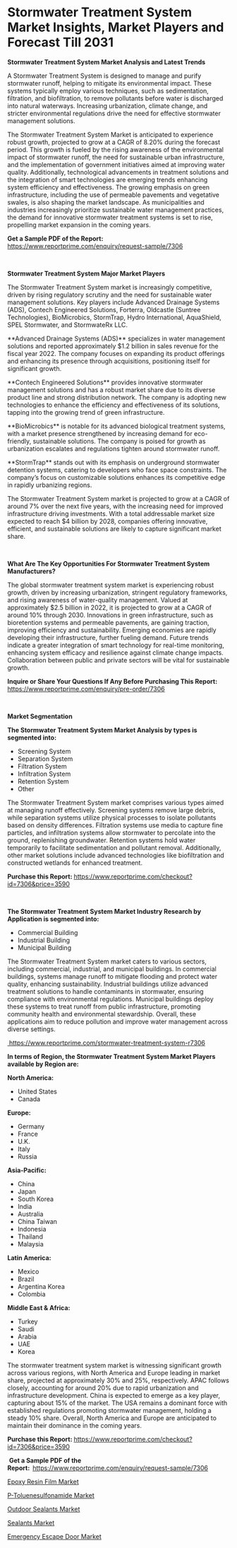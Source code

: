 <p><h1>Stormwater Treatment System Market Insights, Market Players and Forecast Till 2031</h1></p><p><strong>Stormwater Treatment System Market Analysis and Latest Trends</strong></p>
<p><p>A Stormwater Treatment System is designed to manage and purify stormwater runoff, helping to mitigate its environmental impact. These systems typically employ various techniques, such as sedimentation, filtration, and biofiltration, to remove pollutants before water is discharged into natural waterways. Increasing urbanization, climate change, and stricter environmental regulations drive the need for effective stormwater management solutions.</p><p>The Stormwater Treatment System Market is anticipated to experience robust growth, projected to grow at a CAGR of 8.20% during the forecast period. This growth is fueled by the rising awareness of the environmental impact of stormwater runoff, the need for sustainable urban infrastructure, and the implementation of government initiatives aimed at improving water quality. Additionally, technological advancements in treatment solutions and the integration of smart technologies are emerging trends enhancing system efficiency and effectiveness. The growing emphasis on green infrastructure, including the use of permeable pavements and vegetative swales, is also shaping the market landscape. As municipalities and industries increasingly prioritize sustainable water management practices, the demand for innovative stormwater treatment systems is set to rise, propelling market expansion in the coming years.</p></p>
<p><strong>Get a Sample PDF of the Report:&nbsp;</strong> <a href="https://www.reportprime.com/enquiry/request-sample/7306">https://www.reportprime.com/enquiry/request-sample/7306</a></p>
<p>&nbsp;</p>
<p><strong>Stormwater Treatment System Major Market Players</strong></p>
<p><p>The Stormwater Treatment System market is increasingly competitive, driven by rising regulatory scrutiny and the need for sustainable water management solutions. Key players include Advanced Drainage Systems (ADS), Contech Engineered Solutions, Forterra, Oldcastle (Suntree Technologies), BioMicrobics, StormTrap, Hydro International, AquaShield, SPEL Stormwater, and StormwateRx LLC.</p><p>**Advanced Drainage Systems (ADS)** specializes in water management solutions and reported approximately $1.2 billion in sales revenue for the fiscal year 2022. The company focuses on expanding its product offerings and enhancing its presence through acquisitions, positioning itself for significant growth.</p><p>**Contech Engineered Solutions** provides innovative stormwater management solutions and has a robust market share due to its diverse product line and strong distribution network. The company is adopting new technologies to enhance the efficiency and effectiveness of its solutions, tapping into the growing trend of green infrastructure.</p><p>**BioMicrobics** is notable for its advanced biological treatment systems, with a market presence strengthened by increasing demand for eco-friendly, sustainable solutions. The company is poised for growth as urbanization escalates and regulations tighten around stormwater runoff.</p><p>**StormTrap** stands out with its emphasis on underground stormwater detention systems, catering to developers who face space constraints. The company’s focus on customizable solutions enhances its competitive edge in rapidly urbanizing regions.</p><p>The Stormwater Treatment System market is projected to grow at a CAGR of around 7% over the next five years, with the increasing need for improved infrastructure driving investments. With a total addressable market size expected to reach $4 billion by 2028, companies offering innovative, efficient, and sustainable solutions are likely to capture significant market share.</p></p>
<p>&nbsp;</p>
<p><strong>What Are The Key Opportunities For Stormwater Treatment System Manufacturers?</strong></p>
<p><p>The global stormwater treatment system market is experiencing robust growth, driven by increasing urbanization, stringent regulatory frameworks, and rising awareness of water-quality management. Valued at approximately $2.5 billion in 2022, it is projected to grow at a CAGR of around 10% through 2030. Innovations in green infrastructure, such as bioretention systems and permeable pavements, are gaining traction, improving efficiency and sustainability. Emerging economies are rapidly developing their infrastructure, further fueling demand. Future trends indicate a greater integration of smart technology for real-time monitoring, enhancing system efficacy and resilience against climate change impacts. Collaboration between public and private sectors will be vital for sustainable growth.</p></p>
<p><strong>Inquire or Share Your Questions If Any Before Purchasing This Report:</strong> <a href="https://www.reportprime.com/enquiry/pre-order/7306">https://www.reportprime.com/enquiry/pre-order/7306</a></p>
<p>&nbsp;</p>
<p><strong>Market Segmentation</strong></p>
<p><strong>The Stormwater Treatment System Market Analysis by types is segmented into:</strong></p>
<p><ul><li>Screening System</li><li>Separation System</li><li>Filtration System</li><li>Infiltration System</li><li>Retention System</li><li>Other</li></ul></p>
<p><p>The Stormwater Treatment System market comprises various types aimed at managing runoff effectively. Screening systems remove large debris, while separation systems utilize physical processes to isolate pollutants based on density differences. Filtration systems use media to capture fine particles, and infiltration systems allow stormwater to percolate into the ground, replenishing groundwater. Retention systems hold water temporarily to facilitate sedimentation and pollutant removal. Additionally, other market solutions include advanced technologies like biofiltration and constructed wetlands for enhanced treatment.</p></p>
<p><strong>Purchase this Report:&nbsp;</strong><a href="https://www.reportprime.com/checkout?id=7306&price=3590">https://www.reportprime.com/checkout?id=7306&price=3590</a></p>
<p>&nbsp;</p>
<p><strong>The Stormwater Treatment System Market Industry Research by Application is segmented into:</strong></p>
<p><ul><li>Commercial Building</li><li>Industrial Building</li><li>Municipal Building</li></ul></p>
<p><p>The Stormwater Treatment System market caters to various sectors, including commercial, industrial, and municipal buildings. In commercial buildings, systems manage runoff to mitigate flooding and protect water quality, enhancing sustainability. Industrial buildings utilize advanced treatment solutions to handle contaminants in stormwater, ensuring compliance with environmental regulations. Municipal buildings deploy these systems to treat runoff from public infrastructure, promoting community health and environmental stewardship. Overall, these applications aim to reduce pollution and improve water management across diverse settings.</p></p>
<p><a href="https://www.reportprime.com/stormwater-treatment-system-r7306">&nbsp;https://www.reportprime.com/stormwater-treatment-system-r7306</a></p>
<p><strong>In terms of Region, the Stormwater Treatment System Market Players available by Region are:</strong></p>
<p>
    <p> <strong> North America: </strong>
        <ul>
            <li>United States</li>
            <li>Canada</li>
        </ul>
        </p> 
    <p> <strong> Europe: </strong>
        <ul>
            <li>Germany</li>
            <li>France</li>
            <li>U.K.</li>
            <li>Italy</li>
            <li>Russia</li>
        </ul>
        </p> 
    <p> <strong> Asia-Pacific: </strong>
        <ul>
            <li>China</li>
            <li>Japan</li>
            <li>South Korea</li>
            <li>India</li>
            <li>Australia</li>
            <li>China Taiwan</li>
            <li>Indonesia</li>
            <li>Thailand</li>
            <li>Malaysia</li>
        </ul>
        </p> 
    <p> <strong> Latin America: </strong>
        <ul>
            <li>Mexico</li>
            <li>Brazil</li>
            <li>Argentina Korea</li>
            <li>Colombia</li>
        </ul>
        </p> 
    <p> <strong> Middle East & Africa: </strong>
        <ul>
            <li>Turkey</li>
            <li>Saudi</li>
            <li>Arabia</li>
            <li>UAE</li>
            <li>Korea</li>
        </ul>
    </p>
    </p>
<p><p>The stormwater treatment system market is witnessing significant growth across various regions, with North America and Europe leading in market share, projected at approximately 30% and 25%, respectively. APAC follows closely, accounting for around 20% due to rapid urbanization and infrastructure development. China is expected to emerge as a key player, capturing about 15% of the market. The USA remains a dominant force with established regulations promoting stormwater management, holding a steady 10% share. Overall, North America and Europe are anticipated to maintain their dominance in the coming years.</p></p>
<p><strong>Purchase this Report: </strong><a href="https://www.reportprime.com/checkout?id=7306&price=3590">https://www.reportprime.com/checkout?id=7306&price=3590</a></p>
<p>&nbsp;<strong>Get a Sample PDF of the Report:&nbsp;&nbsp;</strong><a href="https://www.reportprime.com/enquiry/request-sample/7306">https://www.reportprime.com/enquiry/request-sample/7306</a></p>
<p><strong></strong></p>
<p><p><a href="https://medium.com/@laurenfernandez78/epoxy-resin-film-market-research-report-exploring-market-size-and-revenue-analysis-for-epoxy-resin-8639a6ef32ba">Epoxy Resin Film Market</a></p><p><a href="https://issuu.com/reportprime-2/docs/p-toluenesulfonamide-market-size-20_a7ab2d9b8231e6">P-Toluenesulfonamide Market</a></p><p><a href="https://www.linkedin.com/pulse/outdoor-sealants-market-size-growing-cagr-44-report-ajpae?trackingId=hPp6YcUWT%2FeoI1HL%2Bn9HeQ%3D%3D">Outdoor Sealants Market</a></p><p><a href="https://www.linkedin.com/pulse/global-sealants-market-trends-insights-growth-opportunities-xcswe?trackingId=NyXC47QAQbCahD2zqZd9Gw%3D%3D">Sealants Market</a></p><p><a href="https://medium.com/@dylan.greene85678/emergency-escape-door-market-global-market-share-and-ranking-overall-sales-and-demand-forecast-f2769c243c40">Emergency Escape Door Market</a></p></p>